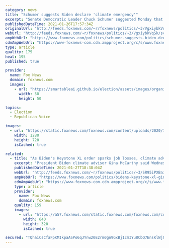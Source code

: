 ```yaml
---
category: news
title: "Schumer suggests Biden declare 'climate emergency'"
excerpt: "Senate Democratic Leader Chuck Schumer suggested Monday that President Biden consider declaring an emergency on climate change."
publishedDateTime: 2021-01-26T17:57:34Z
originalUrl: "http://feeds.foxnews.com/~r/foxnews/politics/~3/VgxiybkVqSk/schumer-suggests-biden-declare-climate-emergency"
webUrl: "http://feeds.foxnews.com/~r/foxnews/politics/~3/VgxiybkVqSk/schumer-suggests-biden-declare-climate-emergency"
ampWebUrl: "https://www.foxnews.com/politics/schumer-suggests-biden-declare-climate-emergency.amp"
cdnAmpWebUrl: "https://www-foxnews-com.cdn.ampproject.org/c/s/www.foxnews.com/politics/schumer-suggests-biden-declare-climate-emergency.amp"
type: article
quality: 175
heat: 195
published: true

provider:
  name: Fox News
  domain: foxnews.com
  images:
    - url: "https://smartableai.github.io/election/assets/images/organizations/foxnews.com-50x50.jpg"
      width: 50
      height: 50

topics:
  - Election
  - Republican Voice

images:
  - url: "https://static.foxnews.com/foxnews.com/content/uploads/2020/12/e086b04b-AP20365586336985.jpg"
    width: 1280
    height: 720
    isCached: true

related:
  - title: "As Biden's Keystone XL order sparks job losses, climate adviser says, 'We're not asking for sacrifice'"
    excerpt: "President Biden climate advisor Gina McCarthy said Wednesday that the administration is \"not asking for sacrifice\" with its executive order to shut down construction of the Keystone XL pipeline."
    publishedDateTime: 2021-01-27T18:38:04Z
    webUrl: "http://feeds.foxnews.com/~r/foxnews/politics/~3/SR95iPXBai4/bidens-keystone-xl-gina-mccarthy-jobs-sacrifice"
    ampWebUrl: "https://www.foxnews.com/politics/bidens-keystone-xl-gina-mccarthy-jobs-sacrifice.amp"
    cdnAmpWebUrl: "https://www-foxnews-com.cdn.ampproject.org/c/s/www.foxnews.com/politics/bidens-keystone-xl-gina-mccarthy-jobs-sacrifice.amp"
    type: article
    provider:
      name: Fox News
      domain: foxnews.com
    quality: 159
    images:
      - url: "https://a57.foxnews.com/static.foxnews.com/foxnews.com/content/uploads/2021/01/640/320/e5c4ee13-Gina-McCarthy.jpg?ve=1&tl=1"
        width: 640
        height: 320
        isCached: true

secured: "TQhaiCsCfaFpKMIkpaASPo6qJYnw20E2rm0gn9GxBj1cmIYu8CbQ7EnsKlWjQm8KmrKvvncmc+lwa6tIQwHx8MVRSbEWyHTP29Tc6XQwnxDWXk9uG65DPuC2ALdocosAySHcSJ5t4eNfi5VvRk4Sm04Czt5n877EqOZxWozYGjF/dzs98J7UUdrqazxQh0OfrXp3mgNLdkOzxfdQ5IzCmxjFFwkUkxrIdp326fCpP+sN6/Wbi4rafgUPHLRJ4FXnq2hO+9+C7qVknJ3Tivsej0v9oAEyjeZMTVXW2bjgw3N6CCucn2NhavU2vgeo+oOvdPI9JwBMd1NtfVGZH8ksCJS7ew2szh6DfTfQvBcNmGo=;afI3PEPm/DCpMO/R0reqRA=="
---
```


